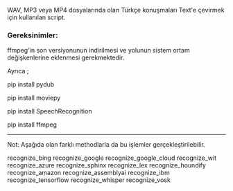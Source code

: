 WAV, MP3 veya MP4 dosyalarında olan Türkçe konuşmaları Text'e çevirmek için kullanılan script. 

### Gereksinimler: 

ffmpeg'in son versiyonunun indirilmesi ve yolunun sistem ortam değişkenlerine eklenmesi gerekmektedir. 

Ayrıca ; 

pip install pydub

pip install moviepy

pip install SpeechRecognition

pip install ffmpeg

-----------
Not: Aşağıda olan farklı methodlarla da bu işlemler gerçekleştirilebilir. 

recognize_bing
recognize_google
recognize_google_cloud
recognize_wit
recognize_azure
recognize_sphinx
recognize_lex
recognize_houndify
recognize_amazon
recognize_assemblyai
recognize_ibm
recognize_tensorflow
recognize_whisper
recognize_vosk

